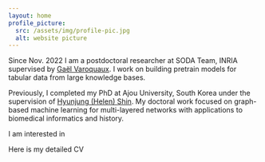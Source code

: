 ```yaml
---
layout: home
profile_picture:
  src: /assets/img/profile-pic.jpg
  alt: website picture
---
```


<p>
Since Nov. 2022 I am a postdoctoral researcher at SODA Team, INRIA supervised by 
<a href="https://gael-varoquaux.info/">Gaël Varoquaux</a>.
I work on building pretrain models for tabular data from large knowledge bases.
</p>

<p>
Previously, I completed my PhD at Ajou University, South Korea under the supervision of 
<a href="https://alphaminers.ai/">Hyunjung (Helen) Shin</a>.
My doctoral work focused on graph-based machine learning for multi-layered networks
with applications to biomedical informatics and history.
</p>

<p>
I am interested in 
</p>

<p>
Here is my detailed CV
</p>